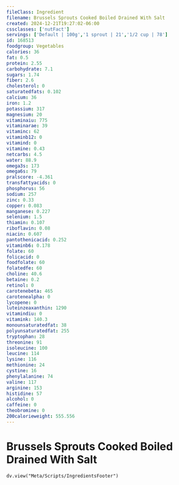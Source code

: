 ```yaml
---
fileClass: Ingredient
filename: Brussels Sprouts Cooked Boiled Drained With Salt
created: 2024-12-21T19:27:02-06:00
cssclasses: ['nutFact']
servings: ['Default | 100g','1 sprout | 21','1/2 cup | 78']
id: 168513
foodgroup: Vegetables
calories: 36
fat: 0.5
protein: 2.55
carbohydrate: 7.1
sugars: 1.74
fiber: 2.6
cholesterol: 0
saturatedfats: 0.102
calcium: 36
iron: 1.2
potassium: 317
magnesium: 20
vitaminaiu: 775
vitaminarae: 39
vitaminc: 62
vitaminb12: 0
vitamind: 0
vitamine: 0.43
netcarbs: 4.5
water: 88.9
omega3s: 173
omega6s: 79
pralscore: -4.361
transfattyacids: 0
phosphorus: 56
sodium: 257
zinc: 0.33
copper: 0.083
manganese: 0.227
selenium: 1.5
thiamin: 0.107
riboflavin: 0.08
niacin: 0.607
pantothenicacid: 0.252
vitaminb6: 0.178
folate: 60
folicacid: 0
foodfolate: 60
folatedfe: 60
choline: 40.6
betaine: 0.2
retinol: 0
carotenebeta: 465
carotenealpha: 0
lycopene: 0
luteinzeaxanthin: 1290
vitamindiu: 0
vitamink: 140.3
monounsaturatedfat: 38
polyunsaturatedfat: 255
tryptophan: 28
threonine: 91
isoleucine: 100
leucine: 114
lysine: 116
methionine: 24
cystine: 16
phenylalanine: 74
valine: 117
arginine: 153
histidine: 57
alcohol: 0
caffeine: 0
theobromine: 0
200calorieweight: 555.556
---
```


# Brussels Sprouts Cooked Boiled Drained With Salt

```dataviewjs
dv.view("Meta/Scripts/IngredientsFooter")
```